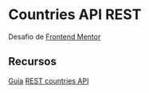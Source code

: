 # Countries API REST

Desafio de [Frontend Mentor](https://www.frontendmentor.io/challenges/rest-countries-api-with-color-theme-switcher-5cacc469fec04111f7b848ca)

## Recursos

[Guia](https://bluuweb.github.io/practicas/01-api-paises/#requisitos)
[REST countries API](https://restcountries.com/)
